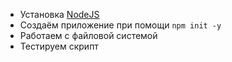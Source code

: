 * Установка [NodeJS](https://nodejs.org/en/) 
* Создаём приложение при помощи `npm init -y`
* Работаем с файловой системой
* Тестируем скрипт